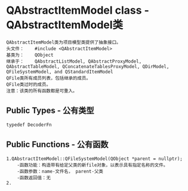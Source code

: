 # QAbstractItemModel class - QAbstractItemModel类
	QAbstractItemModel类为项目模型类提供了抽象接口。
	头文件：	#include <QAbstractItemModel>
	基类为：	QObject
	继承于：	QAbstractListModel, QAbstractProxyModel, QAbstractTableModel, QConcatenateTablesProxyModel, QDirModel, QFileSystemModel, and QStandardItemModel
	QFile类所有成员列表，包括继承的成员。
	QFile类过时的成员。
	注意：该类的所有函数都是可重入。
## Public Types - 公有类型
	typedef DecoderFn
## Public Functions - 公有函数
	1.QAbstractItemModel::QFileSystemModel(QObject *parent = nullptr);
		-函数功能：构造带有给定父类的新file对象，以表示具有指定名称的文件。
		-函数参数：name-文件名， parent-父类
		-函数返回值：无
	2.		